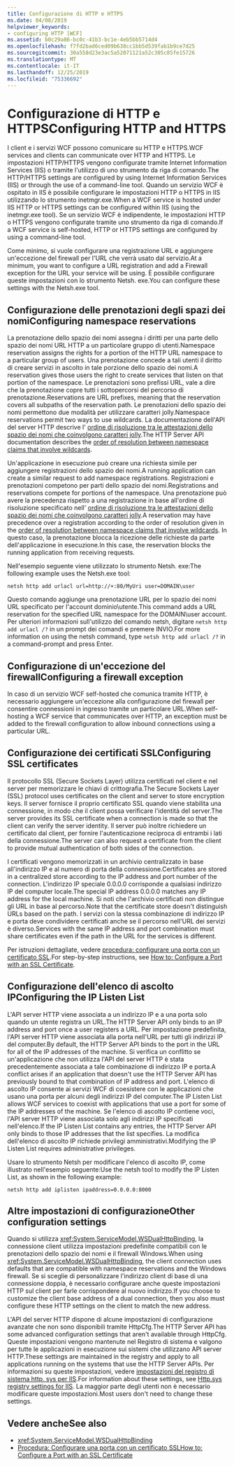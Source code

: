```yaml
---
title: Configurazione di HTTP e HTTPS
ms.date: 04/08/2019
helpviewer_keywords:
- configuring HTTP [WCF]
ms.assetid: b0c29a86-bc0c-41b3-bc1e-4eb5bb5714d4
ms.openlocfilehash: f7fd2bad6ced09b638cc1bb5d539fab1b9ce7d25
ms.sourcegitcommit: 30a558d23e3ac5a52071121a52c305c85fe15726
ms.translationtype: MT
ms.contentlocale: it-IT
ms.lasthandoff: 12/25/2019
ms.locfileid: "75336692"
---
```

# <a name="configuring-http-and-https"></a><span data-ttu-id="e0ef2-102">Configurazione di HTTP e HTTPS</span><span class="sxs-lookup"><span data-stu-id="e0ef2-102">Configuring HTTP and HTTPS</span></span>

<span data-ttu-id="e0ef2-103">I client e i servizi WCF possono comunicare su HTTP e HTTPS.</span><span class="sxs-lookup"><span data-stu-id="e0ef2-103">WCF services and clients can communicate over HTTP and HTTPS.</span></span> <span data-ttu-id="e0ef2-104">Le impostazioni HTTP/HTTPS vengono configurate tramite Internet Information Services (IIS) o tramite l'utilizzo di uno strumento da riga di comando.</span><span class="sxs-lookup"><span data-stu-id="e0ef2-104">The HTTP/HTTPS settings are configured by using Internet Information Services (IIS) or through the use of a command-line tool.</span></span> <span data-ttu-id="e0ef2-105">Quando un servizio WCF è ospitato in IIS è possibile configurare le impostazioni HTTP o HTTPS in IIS utilizzando lo strumento inetmgr.exe.</span><span class="sxs-lookup"><span data-stu-id="e0ef2-105">When a WCF service is hosted under IIS HTTP or HTTPS settings can be configured within IIS (using the inetmgr.exe tool).</span></span> <span data-ttu-id="e0ef2-106">Se un servizio WCF è indipendente, le impostazioni HTTP o HTTPS vengono configurate tramite uno strumento da riga di comando.</span><span class="sxs-lookup"><span data-stu-id="e0ef2-106">If a WCF service is self-hosted, HTTP or HTTPS settings are configured by using a command-line tool.</span></span>

<span data-ttu-id="e0ef2-107">Come minimo, si vuole configurare una registrazione URL e aggiungere un'eccezione del firewall per l'URL che verrà usato dal servizio.</span><span class="sxs-lookup"><span data-stu-id="e0ef2-107">At a minimum, you want to configure a URL registration and add a Firewall exception for the URL your service will be using.</span></span> <span data-ttu-id="e0ef2-108">È possibile configurare queste impostazioni con lo strumento Netsh. exe.</span><span class="sxs-lookup"><span data-stu-id="e0ef2-108">You can configure these settings with the Netsh.exe tool.</span></span>

## <a name="configuring-namespace-reservations"></a><span data-ttu-id="e0ef2-109">Configurazione delle prenotazioni degli spazi dei nomi</span><span class="sxs-lookup"><span data-stu-id="e0ef2-109">Configuring namespace reservations</span></span>

<span data-ttu-id="e0ef2-110">La prenotazione dello spazio dei nomi assegna i diritti per una parte dello spazio dei nomi URL HTTP a un particolare gruppo di utenti.</span><span class="sxs-lookup"><span data-stu-id="e0ef2-110">Namespace reservation assigns the rights for a portion of the HTTP URL namespace to a particular group of users.</span></span> <span data-ttu-id="e0ef2-111">Una prenotazione concede a tali utenti il diritto di creare servizi in ascolto in tale porzione dello spazio dei nomi.</span><span class="sxs-lookup"><span data-stu-id="e0ef2-111">A reservation gives those users the right to create services that listen on that portion of the namespace.</span></span> <span data-ttu-id="e0ef2-112">Le prenotazioni sono prefissi URL, vale a dire che la prenotazione copre tutti i sottopercorsi del percorso di prenotazione.</span><span class="sxs-lookup"><span data-stu-id="e0ef2-112">Reservations are URL prefixes, meaning that the reservation covers all subpaths of the reservation path.</span></span> <span data-ttu-id="e0ef2-113">Le prenotazioni dello spazio dei nomi permettono due modalità per utilizzare caratteri jolly.</span><span class="sxs-lookup"><span data-stu-id="e0ef2-113">Namespace reservations permit two ways to use wildcards.</span></span> <span data-ttu-id="e0ef2-114">La documentazione dell'API del server HTTP descrive l' [ordine di risoluzione tra le attestazioni dello spazio dei nomi che coinvolgono caratteri jolly](/windows/desktop/Http/routing-incoming-requests).</span><span class="sxs-lookup"><span data-stu-id="e0ef2-114">The HTTP Server API documentation describes the [order of resolution between namespace claims that involve wildcards](/windows/desktop/Http/routing-incoming-requests).</span></span>

<span data-ttu-id="e0ef2-115">Un'applicazione in esecuzione può creare una richiesta simile per aggiungere registrazioni dello spazio dei nomi.</span><span class="sxs-lookup"><span data-stu-id="e0ef2-115">A running application can create a similar request to add namespace registrations.</span></span> <span data-ttu-id="e0ef2-116">Registrazioni e prenotazioni competono per parti dello spazio dei nomi.</span><span class="sxs-lookup"><span data-stu-id="e0ef2-116">Registrations and reservations compete for portions of the namespace.</span></span> <span data-ttu-id="e0ef2-117">Una prenotazione può avere la precedenza rispetto a una registrazione in base all'ordine di risoluzione specificato nell' [ordine di risoluzione tra le attestazioni dello spazio dei nomi che coinvolgono caratteri jolly](/windows/desktop/Http/routing-incoming-requests).</span><span class="sxs-lookup"><span data-stu-id="e0ef2-117">A reservation may have precedence over a registration according to the order of resolution given in the [order of resolution between namespace claims that involve wildcards](/windows/desktop/Http/routing-incoming-requests).</span></span> <span data-ttu-id="e0ef2-118">In questo caso, la prenotazione blocca la ricezione delle richieste da parte dell'applicazione in esecuzione.</span><span class="sxs-lookup"><span data-stu-id="e0ef2-118">In this case, the reservation blocks the running application from receiving requests.</span></span>

<span data-ttu-id="e0ef2-119">Nell'esempio seguente viene utilizzato lo strumento Netsh. exe:</span><span class="sxs-lookup"><span data-stu-id="e0ef2-119">The following example uses the Netsh.exe tool:</span></span>

```console
netsh http add urlacl url=http://+:80/MyUri user=DOMAIN\user
```

<span data-ttu-id="e0ef2-120">Questo comando aggiunge una prenotazione URL per lo spazio dei nomi URL specificato per l'account dominio\utente.</span><span class="sxs-lookup"><span data-stu-id="e0ef2-120">This command adds a URL reservation for the specified URL namespace for the DOMAIN\user account.</span></span> <span data-ttu-id="e0ef2-121">Per ulteriori informazioni sull'utilizzo del comando netsh, digitare `netsh http add urlacl /?` in un prompt dei comandi e premere INVIO.</span><span class="sxs-lookup"><span data-stu-id="e0ef2-121">For more information on using the netsh command, type `netsh http add urlacl /?` in a command-prompt and press Enter.</span></span>

## <a name="configuring-a-firewall-exception"></a><span data-ttu-id="e0ef2-122">Configurazione di un'eccezione del firewall</span><span class="sxs-lookup"><span data-stu-id="e0ef2-122">Configuring a firewall exception</span></span>

<span data-ttu-id="e0ef2-123">In caso di un servizio WCF self-hosted che comunica tramite HTTP, è necessario aggiungere un'eccezione alla configurazione del firewall per consentire connessioni in ingresso tramite un particolare URL.</span><span class="sxs-lookup"><span data-stu-id="e0ef2-123">When self-hosting a WCF service that communicates over HTTP, an exception must be added to the firewall configuration to allow inbound connections using a particular URL.</span></span>

## <a name="configuring-ssl-certificates"></a><span data-ttu-id="e0ef2-124">Configurazione dei certificati SSL</span><span class="sxs-lookup"><span data-stu-id="e0ef2-124">Configuring SSL certificates</span></span>

<span data-ttu-id="e0ef2-125">Il protocollo SSL (Secure Sockets Layer) utilizza certificati nel client e nel server per memorizzare le chiavi di crittografia.</span><span class="sxs-lookup"><span data-stu-id="e0ef2-125">The Secure Sockets Layer (SSL) protocol uses certificates on the client and server to store encryption keys.</span></span> <span data-ttu-id="e0ef2-126">Il server fornisce il proprio certificato SSL quando viene stabilita una connessione, in modo che il client possa verificare l'identità del server.</span><span class="sxs-lookup"><span data-stu-id="e0ef2-126">The server provides its SSL certificate when a connection is made so that the client can verify the server identity.</span></span> <span data-ttu-id="e0ef2-127">Il server può inoltre richiedere un certificato dal client, per fornire l'autenticazione reciproca di entrambi i lati della connessione.</span><span class="sxs-lookup"><span data-stu-id="e0ef2-127">The server can also request a certificate from the client to provide mutual authentication of both sides of the connection.</span></span>

<span data-ttu-id="e0ef2-128">I certificati vengono memorizzati in un archivio centralizzato in base all'indirizzo IP e al numero di porta della connessione.</span><span class="sxs-lookup"><span data-stu-id="e0ef2-128">Certificates are stored in a centralized store according to the IP address and port number of the connection.</span></span> <span data-ttu-id="e0ef2-129">L'indirizzo IP speciale 0.0.0.0 corrisponde a qualsiasi indirizzo IP del computer locale.</span><span class="sxs-lookup"><span data-stu-id="e0ef2-129">The special IP address 0.0.0.0 matches any IP address for the local machine.</span></span> <span data-ttu-id="e0ef2-130">Si noti che l'archivio certificati non distingue gli URL in base al percorso.</span><span class="sxs-lookup"><span data-stu-id="e0ef2-130">Note that the certificate store doesn't distinguish URLs based on the path.</span></span> <span data-ttu-id="e0ef2-131">I servizi con la stessa combinazione di indirizzo IP e porta deve condividere certificati anche se il percorso nell'URL dei servizi è diverso.</span><span class="sxs-lookup"><span data-stu-id="e0ef2-131">Services with the same IP address and port combination must share certificates even if the path in the URL for the services is different.</span></span>

<span data-ttu-id="e0ef2-132">Per istruzioni dettagliate, vedere [procedura: configurare una porta con un certificato SSL](how-to-configure-a-port-with-an-ssl-certificate.md).</span><span class="sxs-lookup"><span data-stu-id="e0ef2-132">For step-by-step instructions, see [How to: Configure a Port with an SSL Certificate](how-to-configure-a-port-with-an-ssl-certificate.md).</span></span>

## <a name="configuring-the-ip-listen-list"></a><span data-ttu-id="e0ef2-133">Configurazione dell'elenco di ascolto IP</span><span class="sxs-lookup"><span data-stu-id="e0ef2-133">Configuring the IP Listen List</span></span>

<span data-ttu-id="e0ef2-134">L'API server HTTP viene associata a un indirizzo IP e a una porta solo quando un utente registra un URL.</span><span class="sxs-lookup"><span data-stu-id="e0ef2-134">The HTTP Server API only binds to an IP address and port once a user registers a URL.</span></span> <span data-ttu-id="e0ef2-135">Per impostazione predefinita, l'API server HTTP viene associata alla porta nell'URL per tutti gli indirizzi IP del computer.</span><span class="sxs-lookup"><span data-stu-id="e0ef2-135">By default, the HTTP Server API binds to the port in the URL for all of the IP addresses of the machine.</span></span> <span data-ttu-id="e0ef2-136">Si verifica un conflitto se un'applicazione che non utilizza l'API del server HTTP è stata precedentemente associata a tale combinazione di indirizzo IP e porta.</span><span class="sxs-lookup"><span data-stu-id="e0ef2-136">A conflict arises if an application that doesn't use the HTTP Server API has previously bound to that combination of IP address and port.</span></span> <span data-ttu-id="e0ef2-137">L'elenco di ascolto IP consente ai servizi WCF di coesistere con le applicazioni che usano una porta per alcuni degli indirizzi IP del computer.</span><span class="sxs-lookup"><span data-stu-id="e0ef2-137">The IP Listen List allows WCF services to coexist with applications that use a port for some of the IP addresses of the machine.</span></span> <span data-ttu-id="e0ef2-138">Se l'elenco di ascolto IP contiene voci, l'API server HTTP viene associata solo agli indirizzi IP specificati nell'elenco.</span><span class="sxs-lookup"><span data-stu-id="e0ef2-138">If the IP Listen List contains any entries, the HTTP Server API only binds to those IP addresses that the list specifies.</span></span> <span data-ttu-id="e0ef2-139">La modifica dell'elenco di ascolto IP richiede privilegi amministrativi.</span><span class="sxs-lookup"><span data-stu-id="e0ef2-139">Modifying the IP Listen List requires administrative privileges.</span></span>

<span data-ttu-id="e0ef2-140">Usare lo strumento Netsh per modificare l'elenco di ascolto IP, come illustrato nell'esempio seguente:</span><span class="sxs-lookup"><span data-stu-id="e0ef2-140">Use the netsh tool to modify the IP Listen List, as shown in the following example:</span></span>

```console
netsh http add iplisten ipaddress=0.0.0.0:8000
```

## <a name="other-configuration-settings"></a><span data-ttu-id="e0ef2-141">Altre impostazioni di configurazione</span><span class="sxs-lookup"><span data-stu-id="e0ef2-141">Other configuration settings</span></span>

<span data-ttu-id="e0ef2-142">Quando si utilizza <xref:System.ServiceModel.WSDualHttpBinding>, la connessione client utilizza impostazioni predefinite compatibili con le prenotazioni dello spazio dei nomi e il firewall Windows.</span><span class="sxs-lookup"><span data-stu-id="e0ef2-142">When using <xref:System.ServiceModel.WSDualHttpBinding>, the client connection uses defaults that are compatible with namespace reservations and the Windows firewall.</span></span> <span data-ttu-id="e0ef2-143">Se si sceglie di personalizzare l'indirizzo client di base di una connessione doppia, è necessario configurare anche queste impostazioni HTTP sul client per farle corrispondere al nuovo indirizzo.</span><span class="sxs-lookup"><span data-stu-id="e0ef2-143">If you choose to customize the client base address of a dual connection, then you also must configure these HTTP settings on the client to match the new address.</span></span>

<span data-ttu-id="e0ef2-144">L'API del server HTTP dispone di alcune impostazioni di configurazione avanzate che non sono disponibili tramite HttpCfg.</span><span class="sxs-lookup"><span data-stu-id="e0ef2-144">The HTTP Server API has some advanced configuration settings that aren't available through HttpCfg.</span></span> <span data-ttu-id="e0ef2-145">Queste impostazioni vengono mantenute nel Registro di sistema e valgono per tutte le applicazioni in esecuzione sui sistemi che utilizzano API server HTTP.</span><span class="sxs-lookup"><span data-stu-id="e0ef2-145">These settings are maintained in the registry and apply to all applications running on the systems that use the HTTP Server APIs.</span></span> <span data-ttu-id="e0ef2-146">Per informazioni su queste impostazioni, vedere [impostazioni del registro di sistema http. sys per IIS](https://support.microsoft.com/help/820129/http-sys-registry-settings-for-windows).</span><span class="sxs-lookup"><span data-stu-id="e0ef2-146">For information about these settings, see [Http.sys registry settings for IIS](https://support.microsoft.com/help/820129/http-sys-registry-settings-for-windows).</span></span> <span data-ttu-id="e0ef2-147">La maggior parte degli utenti non è necessario modificare queste impostazioni.</span><span class="sxs-lookup"><span data-stu-id="e0ef2-147">Most users don't need to change these settings.</span></span>

## <a name="see-also"></a><span data-ttu-id="e0ef2-148">Vedere anche</span><span class="sxs-lookup"><span data-stu-id="e0ef2-148">See also</span></span>

- <xref:System.ServiceModel.WSDualHttpBinding>
- [<span data-ttu-id="e0ef2-149">Procedura: Configurare una porta con un certificato SSL</span><span class="sxs-lookup"><span data-stu-id="e0ef2-149">How to: Configure a Port with an SSL Certificate</span></span>](how-to-configure-a-port-with-an-ssl-certificate.md)
